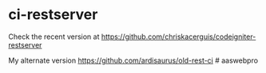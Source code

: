 # ci-restserver
Check the recent version at https://github.com/chriskacerguis/codeigniter-restserver

My alternate version https://github.com/ardisaurus/old-rest-ci
#   a a s w e b p r o  
 